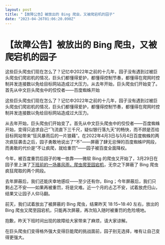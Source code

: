 ```yaml
---
layout: post
title: "【故障公告】被放出的 Bing 爬虫，又被爬宕机的园子"
date: "2023-04-26T01:06:20.090Z"
---
```

【故障公告】被放出的 Bing 爬虫，又被爬宕机的园子
===========================

这些巨头爬虫们现在怎么了？记忆中2022年之前的十几年，园子没有遇到过被巨头爬虫们爬宕机的情况，巨头们都懂得爱护，都懂得控制节奏，都懂得在爬网时控制并发连接数以免给目标网站造成过大压力。从去年开始，巨头爬虫们开始变了。首先从中文巨头爬虫中的佼佼者——百度蜘蛛开始

这些巨头爬虫们现在怎么了？记忆中2022年之前的十几年，园子没有遇到过被巨头爬虫们爬宕机的情况，巨头们都懂得爱护，都懂得控制节奏，都懂得在爬网时控制并发连接数以免给目标网站造成过大压力。

从去年开始，巨头爬虫们开始变了。首先从中文巨头爬虫中的佼佼者——百度蜘蛛开始，变得只追求自己“飞流直下三千尺，疑似银行落九天”的畅快，而不顾是否给目标网站带来“狂风暴雨后的一片狼藉”。在2022年4月3日与5月4日百度蜘蛛的两次疯狂袭击之后，园子勇敢地说出了“不”——屏蔽了肆无忌惮的百度蜘蛛IP网段，而勇敢的代价是“不让疯爬，就给重罚”——园子被百度全面降权。

今年，被百度重罚后园子的唯一依靠——微软 Bing 的爬虫又开始了，3月29日在园子里上演了[下班前的一场暴风雨，爬虫爬至园宕机](https://www.cnblogs.com/cmt/p/17270037.html)，无奈之下屏蔽了 Bing 爬虫疯狂爬取的两个网段。

去年屏蔽后，我们还能庆幸地感叹——至少还有你，Bing；今年屏蔽后，我们只剩忐忑不安——如果再被重罚，将是灾难。近一个月的忐忑不安，试着放虎归山，结果又让园子人仰马翻。

前天，我们试着放出了被屏蔽的 Bing 爬虫，结果昨天 18:15~18:40 左右，放出的 Bing 爬虫又爬至园宕机，只能再次屏蔽，再次陷入随时被重罚的危险境地。

抱歉，昨天下班时间出现的故障给大家带来了麻烦，请大家谅解。

在巨头爬虫们变得格外强大变得巨能爬的挑战面前，园子别无选择，唯有让自己变得更强大。